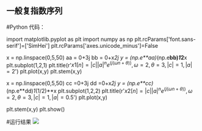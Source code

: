 ## 一般复指数序列
#Python 代码：

import matplotlib.pyplot as plt
import numpy as np
plt.rcParams['font.sans-serif']=['SimHei']
plt.rcParams['axes.unicode_minus']=False

x = np.linspace(0,5,50)
aa = 0+3j
bb = 0+x*2j
y = (np.e**aa)*(np.e**bb)*1*2**x
plt.subplot(1,2,1)
plt.title(r'$x1[n]=|c||a|^n e^(j(ωn+θ)),ω=2,θ=3,|c|=1,|a|=2$')
plt.plot(x,y)
plt.stem(x,y)

x = np.linspace(0,5,50)
cc =0+3j
dd =0+x*2j
y = (np.e**cc)*(np.e**dd)*1*(1/2)**x
plt.subplot(1,2,2)
plt.title(r'$x2[n]=|c||a|^n e^(j(ωn+θ)),ω=2,θ=3,|c|=1,|a|=0.5$')
plt.plot(x,y)

plt.stem(x,y)
plt.show()

#运行结果
![](http://m.qpic.cn/psb?/V105YmJH2gZua8/zh3sIXREHiQO8cWd5KuoCFtWolSPq6Is.vSnVq3s*Gg!/b/dDUBAAAAAAAA&bo=gAfXAwAAAAADF2E!&rf=viewer_4)

